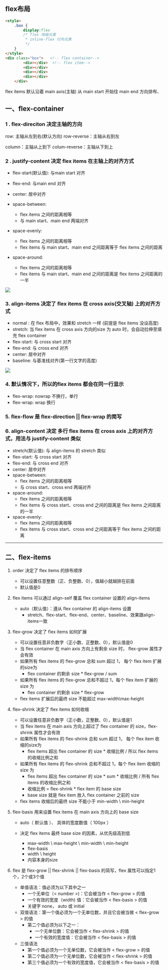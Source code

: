 ##  flex布局

```html
<style>
    .box {
        display:flex
        /* flex 块级元素
         * inline-flex 行内元素
         */
    }
</style>
<div class="box">   <!-- flex container-->
        <div></div>  <!-- flex item-->
        <div></div>  
        <div></div>  
        <div></div>
    </div>
```

flex items 默认沿着 main axis(主轴) 从 main start 开始往 main end 方向排布、

## 一、flex-container

###  1 . flex-direciton  决定主轴的方向

row: 主轴从左到右(默认方向)				row-reverse：主轴从右到左

column：主轴从上到下						 colum-reverse：主轴从下到上



###  2 . justify-content   决定 flex items 在主轴上的对齐方式

- flex-start(默认值): 与main start 对齐

- flex-end: 与main end 对齐

- center: 居中对齐

- space-between: 
  - flex items 之间的距离相等
  - 与 main start、main end 两端对齐
- space-evenly: 
  - flex items 之间的距离相等
  - flex items 与 main start、main end 之间距离等于 flex items 之间的距离
- space-around: 
  - flex items 之间的距离相等
  - flex items 与 main start、main end 之间的距离是 flex items 之间距离的一半

![](D:\working\学习笔记\css\justify-between.jpg)



###  3. align-items  决定了 flex items 在 cross axis(交叉轴) 上的对齐方式
- normal : 在 flex 布局中，效果和 stretch 一样 (前提是 flex items 没设高度)
- stretch: 当 flex items 在 cross axis 方向的size 为 auto 时，会自动拉伸至填充 flex container
- flex-start: 与 cross start 对齐
- flex-end: 与 cross end 对齐
- center: 居中对齐
- baseline: 与基准线对齐(第一行文字的高度)

![](D:\working\学习笔记\css\align-items.jpg)

###  4. 默认情况下，所以的flex items 都会在同一行显示

- flex-wrap: nowrap 不换行，单行
- flex-wrap: wrap  换行

###  5.  flex-flow 是 flex-direction || flex-wrap 的简写

###  6.  align-content 决定      多行    flex items     在 cross axis 上的对齐方式，用法与 justify-content 类似

- stretch(默认值): 与 align-items 的 stretch 类似
- flex-start: 与 cross start 对齐
- flex-end: 与 cross end 对齐
- center: 居中对齐
- space-between: 
  - flex items 之间的距离相等
  - 与 cross start、cross end 两端对齐
- space-around: 
  - flex items 之间的距离相等
  - flex items 与 cross start、cross end 之间的距离是 flex items 之间距离的一半
- space-evenly: 
  - flex items 之间的距离相等
  - flex items 与 cross start、cross end 之间距离等于 flex items 之间的距离

---



## 二、flex-items

1. order 决定了 flex items 的排布顺序
   - 可以设置任意整数（正、负整数、0），值越小就越排在前面
   - 默认值是0

2. flex items 可以通过 align-self 覆盖 flex container 设置的 align-items
   	- auto（默认值）：遵从 flex container 的 align-items 设置
      	- stretch、flex-start、flex-end、center、baseline、效果跟align-items一致
 3. flex-grow  决定了 flex items 如何扩展
    - 可以设置任意非负数字（正小数、正整数、0），默认值是0
    - 当 flex container 在 main axis 方向上有剩余 size 时， flex-grow 属性才会有效
    - 如果所有 flex items 的 flex-grow 总和 sum 超过 1， 每个 flex item 扩展的size为
      - flex container 的剩余 size * flex-grow / sum
    - 如果所有 flex items 的 flex-grow 总和不超过 1，每个 flex item 扩展的 size 为
      - flex container 的剩余 size * flex-grow
    - flex items 扩展后的最终 size 不能超过 max-width\max-height

4. flex-shrink 决定了 flex items 如何收缩
   - 可以设置任意非负数字（正小数，正整数、0），默认值是1
   - 当 flex items 在 main axis 方向上超过了 flex container 的 size，flex-shrink 属性才会有效
   - 如果所有 flex items 的 flex-shrink 总和 sum 超过 1， 每个 flex item 收缩的size为
     - flex items 超出 flex container 的 size * 收缩比例 / 所以 flex items 的收缩比例之和
   - 如果所有 flex items 的 flex-shrink 总和不超过 1，每个 flex item 收缩的 size 为
     - flex items 超出 flex container 的 size * sum * 收缩比例 /  所有 flex items 的收缩比例之和
     - 收缩比例 =  flex-shrink * flex item 的 base size
     - base size 就是 flex item 放入 flex container 之前的 size
   - flex items 收缩后的最终 size 不能小于 min-width \ min-height

5. flex-basis 用来设置 flex items 在 main axis 方向上的 base size 

   - auto（ 默认值 ）、 具体的宽度数值（ 100px ）

   - 决定 flex items 最终 base size 的因素，从优先级高到低
     - max-width \ max-height \ min-width \ min-height
     - flex-basis
     - width \ height
     - 内容本身的size

6. flex 是 flex-grow || flex-shrink || flex-basis 的简写，flex 属性可以指定1个，2个或3个值
   - 单值语法：值必须为以下其中之一
     - 一个无单位（< number >)：它会被当作 < flex-grow > 的值
     - 一个有效的宽度（width) 值：它会被当作 < flex-basis >  的值
     - 关键字 none， auto 或 initial
   - 双值语法：第一个值必须为一个无单位数，并且它会被当做 < flex-grow > 的值
     - 第二个值必须为以下之一：
       - 一个无单位数：它会被当作 < flex-shrink > 的值
       - 一个有效的宽度值：它会被当作 < flex-basis >  的值
   - 三值语法
     - 第一个值必须为一个无单位数，它会被当作 < flex-grow > 的值
     - 第二个值必须为一个无单位数，它会被当作 < flex-shrink > 的值
     - 第三个值必须为一个有效的宽度值，它会被当作 < flex-basis >  的值